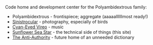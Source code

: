 Code home and development center for the Polyambidextrous family:

- Polyambidextrous - frontispiece; aggregate (aaaaallllllmost ready!)
- [Sinistrocular] - photography, especially of birds
- [Cyan-Eyed Vireo] - music
- [Sunflower Sea Star] - the technical side of things (this site)
- [The Anti-Authority] - future home of an unneeded dictionary

[Polyambidextrous]: https://polyambidextro.us "Polyambidextro.us"
[Sinistrocular]: https://sinistrocular.com "Sinistrocular Photography"
[Cyan-Eyed Vireo]: https://soundcloud.com/cyaneyedvireo "Cyan-Eyed Vireo Music"
[Sunflower Sea Star]: https://sunflowerseastar.com "Sunflower Sea Star"
[The Anti-Authority]: https://theantiauthority.com "The Anti-Authority"
